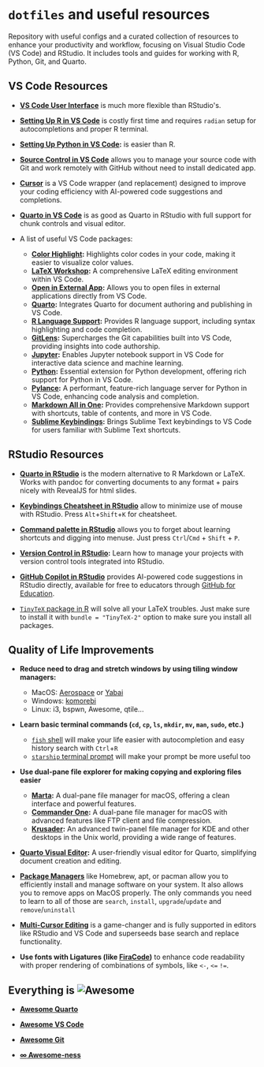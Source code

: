 # `dotfiles` and useful resources

Repository with useful configs and a curated collection of resources to enhance your productivity and workflow, focusing on Visual Studio Code (VS Code) and RStudio. It includes tools and guides for working with R, Python, Git, and Quarto.

## VS Code Resources

- **[VS Code User Interface](https://code.visualstudio.com/docs/getstarted/userinterface)** is much more flexible than RStudio's.

- **[Setting Up R in VS Code](https://code.visualstudio.com/docs/languages/r)** is costly first time and requires `radian` setup for autocompletions and proper R terminal.

- **[Setting Up Python in VS Code](https://code.visualstudio.com/docs/python/python-tutorial):** is easier than R.

- **[Source Control in VS Code](https://code.visualstudio.com/docs/sourcecontrol/overview)** allows you to manage your source code with Git and work remotely with GitHub without need to install dedicated app.

- **[Cursor](https://www.cursor.com)** is a VS Code wrapper (and replacement) designed to improve your coding efficiency with AI-powered code suggestions and completions.

- **[Quarto in VS Code](https://quarto.org/docs/tools/vscode.html)** is as good as Quarto in RStudio with full support for chunk controls and visual editor.

- A list of useful VS Code packages:

    - **[Color Highlight](https://marketplace.visualstudio.com/items?itemName=naumovs.color-highlight):** Highlights color codes in your code, making it easier to visualize color values.
    - **[LaTeX Workshop](https://marketplace.visualstudio.com/items?itemName=James-Yu.latex-workshop):** A comprehensive LaTeX editing environment within VS Code.
    - **[Open in External App](https://marketplace.visualstudio.com/items?itemName=YuTengjing.open-in-external-app):** Allows you to open files in external applications directly from VS Code.
    - **[Quarto](https://marketplace.visualstudio.com/items?itemName=quarto.quarto):** Integrates Quarto for document authoring and publishing in VS Code.
    - **[R Language Support](https://marketplace.visualstudio.com/items?itemName=REditorSupport.r):** Provides R language support, including syntax highlighting and code completion.
    - **[GitLens](https://marketplace.visualstudio.com/items?itemName=eamodio.gitlens):** Supercharges the Git capabilities built into VS Code, providing insights into code authorship.
    - **[Jupyter](https://marketplace.visualstudio.com/items?itemName=ms-toolsai.jupyter):** Enables Jupyter notebook support in VS Code for interactive data science and machine learning.
    - **[Python](https://marketplace.visualstudio.com/items?itemName=ms-python.python):** Essential extension for Python development, offering rich support for Python in VS Code.
    - **[Pylance](https://marketplace.visualstudio.com/items?itemName=ms-python.vscode-pylance):** A performant, feature-rich language server for Python in VS Code, enhancing code analysis and completion.
    - **[Markdown All in One](https://marketplace.visualstudio.com/items?itemName=yzhang.markdown-all-in-one):** Provides comprehensive Markdown support with shortcuts, table of contents, and more in VS Code.
    - **[Sublime Keybindings](https://marketplace.visualstudio.com/items?itemName=ms-vscode.sublime-keybindings):** Brings Sublime Text keybindings to VS Code for users familiar with Sublime Text shortcuts.

## RStudio Resources

- **[Quarto in RStudio](https://quarto.org/docs/tools/rstudio.html)** is the modern alternative to R Markdown or LaTeX. Works with pandoc for converting documents to any format + pairs nicely with RevealJS for html slides.

- **[Keybindings Cheatsheet in RStudio](https://support.posit.co/hc/en-us/articles/200711853-Keyboard-Shortcuts-in-the-RStudio-IDE)** allow to minimize use of mouse with RStudio. Press `Alt`+`Shift`+`K` for cheatsheet.

- **[Command palette in RStudio](https://docs.posit.co/ide/user/ide/guide/ui/command-palette.html)** allows you to forget about learning shortcuts and digging into menuse. Just press `Ctrl`/`Cmd` + `Shift` + `P`.


- **[Version Control in RStudio](https://docs.posit.co/ide/user/ide/guide/tools/version-control.html):** Learn how to manage your projects with version control tools integrated into RStudio.

- **[GitHub Copilot in RStudio](https://docs.posit.co/ide/user/ide/guide/tools/copilot.html)** provides AI-powered code suggestions in RStudio directly, available for free to educators through [GitHub for Education](https://docs.github.com/en/copilot/managing-copilot/managing-copilot-as-an-individual-subscriber/managing-your-copilot-subscription/getting-free-access-to-copilot-as-a-student-teacher-or-maintainer).

- [`TinyTeX` package in R](https://yihui.org/tinytex/) will solve all your LaTeX troubles. Just make sure to install it with `bundle = "TinyTeX-2"` option to make sure you install all packages.

## Quality of Life Improvements

- **Reduce need to drag and stretch windows by using tiling window managers:**
  - MacOS: [Aerospace](https://github.com/nikitabobko/AeroSpace) or [Yabai](https://github.com/koekeishiya/yabai)
  - Windows: [komorebi](https://github.com/LGUG2Z/komorebi)
  - Linux: i3, bspwn, Awesome, qtile...

- **Learn basic terminal commands (`cd`, `cp`, `ls`, `mkdir`, `mv`, `man`, `sudo`, etc.)**
  - [`fish` shell](https://fishshell.com/) will make your life easier with autocompletion and easy history search with `Ctrl`+`R`
  - [`starship` terminal prompt](https://starship.rs/) will make your prompt be more useful too

- **Use dual-pane file explorer for making copying and exploring files easier**
  - **[Marta](hhttps://marta.sh/):** A dual-pane file manager for macOS, offering a clean interface and powerful features.
  - **[Commander One](https://mac.eltima.com/file-manager.html):** A dual-pane file manager for macOS with advanced features like FTP client and file compression.
  - **[Krusader](https://krusader.org/):** An advanced twin-panel file manager for KDE and other desktops in the Unix world, providing a wide range of features.

- **[Quarto Visual Editor](https://quarto.org/docs/visual-editor/):** A user-friendly visual editor for Quarto, simplifying document creation and editing.

- **[Package Managers](https://brew.sh/)** like Homebrew, apt, or pacman allow you to efficiently install and manage software on your system. It also allows you to remove apps on MacOS properly. The only commands you need to learn to all of those are `search`, `install`, `upgrade`/`update` and `remove`/`uninstall`

- **[Multi-Cursor Editing](https://code.visualstudio.com/docs/editor/codebasics#_multi-cursor-modifications)** is a game-changer and is fully supported in editors like RStudio and VS Code and superseeds base search and replace functionality.

- **Use fonts with Ligatures (like [FiraCode](https://github.com/tonsky/FiraCode))** to enhance code readability with proper rendering of combinations of symbols, like `<-`, `<=` `!=`.

## **Everything is ![Awesome](https://awesome.re/badge.svg)**
    
- **[Awesome Quarto](https://github.com/mcanouil/awesome-quarto)** 

- **[Awesome VS Code](https://github.com/viatsko/awesome-vscode)** 

- **[Awesome Git](https://github.com/dictcp/awesome-git)**

- **[$\infty$ Awesome-ness](https://project-awesome.org/)**


